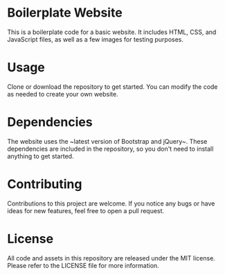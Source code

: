 # Boilerplate Website

This is a boilerplate code for a basic website. It includes HTML, CSS, and JavaScript files, as well as a few images for testing purposes.
# Usage

Clone or download the repository to get started. You can modify the code as needed to create your own website.
# Dependencies

The website uses the ~latest version of Bootstrap and jQuery~. These dependencies are included in the repository, so you don't need to install anything to get started.
# Contributing

Contributions to this project are welcome. If you notice any bugs or have ideas for new features, feel free to open a pull request.
# License

All code and assets in this repository are released under the MIT license. Please refer to the LICENSE file for more information.
